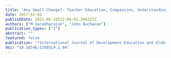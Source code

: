 ```yaml
---
title: "Any Small Change?: Teacher Education, Compassion, Understandings and Perspectives on Global Development Education"
date: 2017-01-01
publishDate: 2021-08-20T12:06:02.366327Z
authors: ["M Varadharajan", "John Buchanan"]
publication_types: ["2"]
abstract: ""
featured: false
publication: "*International Journal of Development Education and Global Learning*"
doi: "10.18546/IJDEGL9.1.04"
---
```



